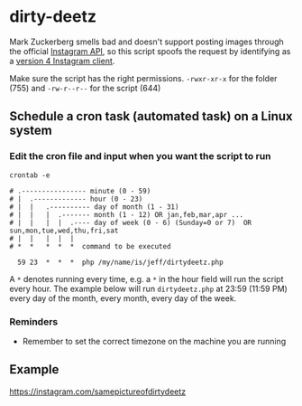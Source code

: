 # dirty-deetz
Mark Zuckerberg smells bad and doesn't support posting images through the official [Instagram API](https://www.instagram.com/developer/), so this script spoofs the request by identifying as a [version 4 Instagram client](https://youtu.be/dQw4w9WgXcQ).

Make sure the script has the right permissions. `-rwxr-xr-x` for the folder (755) and `-rw-r--r--` for the script (644)



## Schedule a cron task (automated task) on a Linux system

### Edit the cron file and input when you want the script to run


```
crontab -e
```

```
# .---------------- minute (0 - 59) 
# |  .------------- hour (0 - 23)
# |  |   .---------- day of month (1 - 31)
# |  |   |  .------- month (1 - 12) OR jan,feb,mar,apr ... 
# |  |   |  |  .---- day of week (0 - 6) (Sunday=0 or 7)  OR sun,mon,tue,wed,thu,fri,sat 
# |  |   |  |  |
# *  *   *  *  *  command to be executed

  59 23  *  *  *  php /my/name/is/jeff/dirtydeetz.php
```
A `*` denotes running every time, e.g. a `*` in the hour field will run the script every hour. The example below will run `dirtydeetz.php` at 23:59 (11:59 PM) every day of the month, every month, every day of the week.
### Reminders
- Remember to set the correct timezone on the machine you are running

## Example
https://instagram.com/samepictureofdirtydeetz
